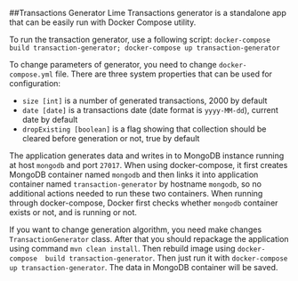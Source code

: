 ##Transactions Generator
Lime Transactions generator is a standalone app that can be easily run with Docker Compose utility.
 
To run the transaction generator, use a following script:
`docker-compose build transaction-generator; docker-compose up transaction-generator`

To change parameters of generator, you need to change `docker-compose.yml` file.
There are three system properties that can be used for configuration:
* `size [int]` is a number of generated transactions, 2000 by default
* `date [date]` is a transactions date (date format is `yyyy-MM-dd`), current date by default
* `dropExisting [boolean]` is a flag showing that collection should be cleared before generation or not, true by default

The application generates data and writes in to MongoDB instance running at host `mongodb` and port `27017`. 
When using docker-compose, it first creates MongoDB container named `mongodb` and then links it into application 
container named `transaction-generator` by hostname `mongodb`, so no additional actions needed to run these two 
containers. When running through docker-compose, Docker first checks whether `mongodb` container exists or not, 
and is running or not. 

If you want to change generation algorithm, you need make changes `TransactionGenerator` class. After that you should 
repackage the application using command `mvn clean install`. Then rebuild image using `docker-compose 
build transaction-generator`. Then just run it with `docker-compose up transaction-generator`. The data in MongoDB 
container will be saved. 